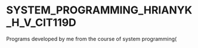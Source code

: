# SYSTEM_PROGRAMMING_HRIANYK_H_V_CIT119D
Programs developed by me from the course of system programming(
